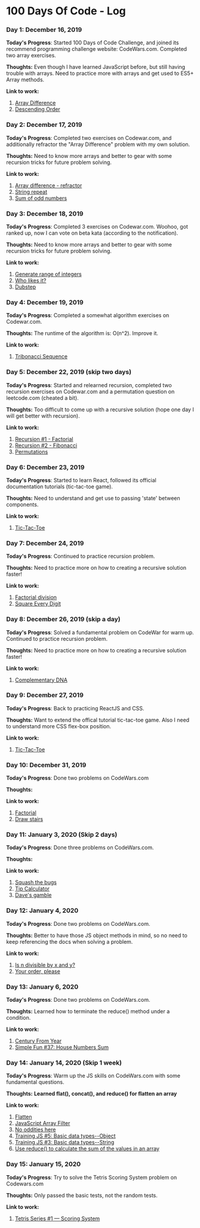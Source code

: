 # 100 Days Of Code - Log

### Day 1: December 16, 2019 

**Today's Progress**: Started 100 Days of Code Challenge, and joined its recommend programming challenge website: CodeWars.com. Completed two array exercises.

**Thoughts:** Even though I have learned JavaScript before, but still having trouble with arrays. Need to practice more with arrays and get used to ES5+ Array methods.

**Link to work:** 
1. [Array Difference](https://www.codewars.com/kata/523f5d21c841566fde000009)
2. [Descending Order](https://www.codewars.com/kata/5467e4d82edf8bbf40000155)

### Day 2: December 17, 2019 

**Today's Progress**: Completed two exercises on Codewar.com, and additionally refractor the "Array Difference" problem with my own solution.

**Thoughts:** Need to know more arrays and better to gear with some recursion tricks for future problem solving.

**Link to work:** 
1. [Array difference - refractor](https://www.codewars.com/kata/523f5d21c841566fde000009)
2. [String repeat](https://www.codewars.com/kata/57a0e5c372292dd76d000d7e)
3. [Sum of odd numbers](https://www.codewars.com/kata/55fd2d567d94ac3bc9000064)

### Day 3: December 18, 2019 

**Today's Progress**: Completed 3 exercises on Codewar.com. Woohoo, got ranked up, now I can vote on beta kata (according to the notification).

**Thoughts:** Need to know more arrays and better to gear with some recursion tricks for future problem solving.

**Link to work:** 
1. [Generate range of integers](https://www.codewars.com/kata/55eca815d0d20962e1000106)
2. [Who likes it?](https://www.codewars.com/kata/5266876b8f4bf2da9b000362)
3. [Dubstep](https://www.codewars.com/kata/551dc350bf4e526099000ae5)

### Day 4: December 19, 2019 

**Today's Progress**: Completed a somewhat algorithm exercises on Codewar.com. 

**Thoughts:** The runtime of the algorithm is: O(n^2). Improve it.

**Link to work:** 
1. [Tribonacci Sequence](https://www.codewars.com/kata/tribonacci-sequence/train/javascript)

### Day 5: December 22, 2019 (skip two days)

**Today's Progress**: Started and relearned recursion, completed two recursion exercises on Codewar.com and a permutation question on leetcode.com (cheated a bit). 

**Thoughts:** Too difficult to come up with a recursive solution (hope one day I will get better with recursion).

**Link to work:** 
1. [Recursion #1 - Factorial](https://www.codewars.com/kata/5694cb0ec554589633000036)
2. [Recursion #2 - Fibonacci](https://www.codewars.com/kata/569512b7707bc1b88200002f)
3. [Permutations](https://leetcode.com/submissions/detail/287592113/)

### Day 6: December 23, 2019

**Today's Progress**: Started to learn React, followed its official documentation tutorials (tic-tac-toe game).

**Thoughts:** Need to understand and get use to passing 'state' between components.

**Link to work:** 
1. [Tic-Tac-Toe](https://reactjs.org/tutorial/tutorial.html#lifting-state-up)

### Day 7: December 24, 2019

**Today's Progress**: Continued to practice recursion problem.

**Thoughts:** Need to practice more on how to creating a recursive solution faster!

**Link to work:** 
1. [Factorial division](https://www.codewars.com/kata/factorial-division/train/javascript)
2. [Square Every Digit](https://www.codewars.com/kata/546e2562b03326a88e000020)

### Day 8: December 26, 2019 (skip a day)
 
**Today's Progress**: Solved a fundamental problem on CodeWar for warm up. Continued to practice recursion problem.

**Thoughts:** Need to practice more on how to creating a recursive solution faster!

**Link to work:** 
1. [Complementary DNA](https://www.codewars.com/kata/554e4a2f232cdd87d9000038)

### Day 9: December 27, 2019 
 
**Today's Progress**: Back to practicing ReactJS and CSS. 

**Thoughts:** Want to extend the offical tutorial tic-tac-toe game. Also I need to understand more CSS flex-box position.

**Link to work:** 
1. [Tic-Tac-Toe](https://reactjs.org/tutorial/tutorial.html#lifting-state-up)

### Day 10: December 31, 2019 
 
**Today's Progress**: Done two problems on CodeWars.com

**Thoughts:** 

**Link to work:** 
1. [Factorial](https://www.codewars.com/kata/57a049e253ba33ac5e000212)
2. [Draw stairs](https://www.codewars.com/kata/5b4e779c578c6a898e0005c5)

### Day 11: January 3, 2020 (Skip 2 days)
 
**Today's Progress**: Done three problems on CodeWars.com.

**Thoughts:**

**Link to work:** 
1. [Squash the bugs](https://www.codewars.com/kata/56f173a35b91399a05000cb7)
2. [Tip Calculator](https://www.codewars.com/kata/56598d8076ee7a0759000087)
3. [Dave's gamble](https://www.codewars.com/kata/563b8a23b554206f49000059)

### Day 12: January 4, 2020
 
**Today's Progress**: Done two problems on CodeWars.com.

**Thoughts:** Better to have those JS object methods in mind, so no need to keep referencing the docs when solving a problem.

**Link to work:** 
1. [Is n divisible by x and y?](https://www.codewars.com/kata/5545f109004975ea66000086)
2. [Your order, please](https://www.codewars.com/kata/55c45be3b2079eccff00010f)

### Day 13: January 6, 2020
 
**Today's Progress**: Done two problems on CodeWars.com.

**Thoughts:** Learned how to terminate the reduce() method under a condition.

**Link to work:** 
1. [Century From Year](https://www.codewars.com/kata/5a3fe3dde1ce0e8ed6000097)
2. [Simple Fun #37: House Numbers Sum](https://www.codewars.com/kata/58880c6e79a0a3e459000004)


### Day 14: January 14, 2020 (Skip 1 week)
 
**Today's Progress**: Warm up the JS skills on CodeWars.com with some fundamental questions.

**Thoughts:** **Learned flat(), concat(), and reduce() for flatten an array**

**Link to work:** 
1. [Flatten](https://www.codewars.com/kata/5250a89b1625e5decd000413)
2. [JavaScript Array Filter](https://www.codewars.com/kata/514a6336889283a3d2000001)
3. [No oddities here](https://www.codewars.com/kata/51fd6bc82bc150b28e0000ce)
4. [Training JS #5: Basic data types--Object](https://www.codewars.com/kata/571f1eb77e8954a812000837)
5. [Training JS #3: Basic data types--String](https://www.codewars.com/kata/571edea4b625edcb51000d8e)
6. [Use reduce() to calculate the sum of the values in an array](https://www.codewars.com/kata/532b4057484b0e58e8000766)


### Day 15: January 15, 2020 
 
**Today's Progress**: Try to solve the Tetris Scoring System problem on Codewars.com

**Thoughts:** Only passed the basic tests, not the random tests.

**Link to work:** 
1. [Tetris Series #1 — Scoring System](https://www.codewars.com/kata/5da9af1142d7910001815d32)
